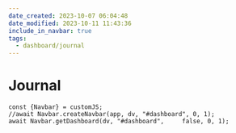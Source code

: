 ```yaml
---
date_created: 2023-10-07 06:04:48
date_modified: 2023-10-11 11:43:36
include_in_navbar: true
tags:
  - dashboard/journal
---
```

# Journal

```dataviewjs
const {Navbar} = customJS;
//await Navbar.createNavbar(app, dv, "#dashboard", 0, 1);
await Navbar.getDashboard(dv, "#dashboard", 	false, 0, 1);
```
